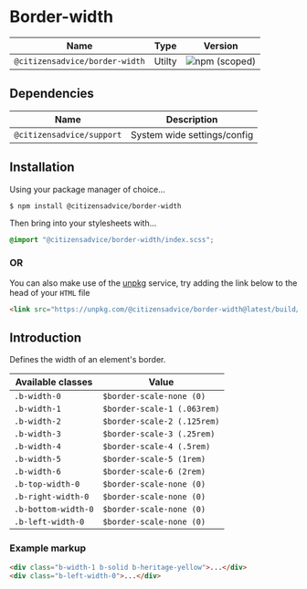 # Border-width

| Name                           | Type   | Version                                                                        |
|--------------------------------|--------|--------------------------------------------------------------------------------|
| `@citizensadvice/border-width` | Utilty | ![npm (scoped)](https://img.shields.io/npm/v/@citizensadvice/border-width.svg) |

## Dependencies

| Name                      | Description                 |
|---------------------------|-----------------------------|
| `@citizensadvice/support` | System wide settings/config |

## Installation

Using your package manager of choice...

```shell
$ npm install @citizensadvice/border-width
```

Then bring into your stylesheets with...

```scss
@import "@citizensadvice/border-width/index.scss";
```

### OR

You can also make use of the [unpkg](https://unpkg.com) service, try adding the link below to the head of your `HTML` file

```html
<link src="https://unpkg.com/@citizensadvice/border-width@latest/build/border-width.css"/>
```

## Introduction

Defines the width of an element's border.

| Available classes   | Value                       |
|---------------------|-----------------------------|
| `.b-width-0`        | `$border-scale-none (0)`    |
| `.b-width-1`        | `$border-scale-1 (.063rem)` |
| `.b-width-2`        | `$border-scale-2 (.125rem)` |
| `.b-width-3`        | `$border-scale-3 (.25rem)`  |
| `.b-width-4`        | `$border-scale-4 (.5rem)`   |
| `.b-width-5`        | `$border-scale-5 (1rem)`    |
| `.b-width-6`        | `$border-scale-6 (2rem)`    |
| `.b-top-width-0`    | `$border-scale-none (0)`    |
| `.b-right-width-0`  | `$border-scale-none (0)`    |
| `.b-bottom-width-0` | `$border-scale-none (0)`    |
| `.b-left-width-0`   | `$border-scale-none (0)`    |

### Example markup

```html
<div class="b-width-1 b-solid b-heritage-yellow">...</div>
<div class="b-left-width-0">...</div>
```

